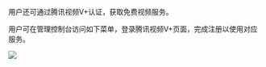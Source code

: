 用户还可通过腾讯视频V+认证，获取免费视频服务。

用户可在管理控制台访问如下菜单，登录腾讯视频V+页面，完成注册以使用对应服务。

![](http://qzonestyle.gtimg.cn/qzone/vas/opensns/res/img/tengxunshipinv+.png)